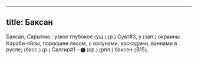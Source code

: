 
---
title: Баксан
---
Баксан, Сарытма
: узкое глубокое ⦅ущ.⦆ ⦅р.⦆ Суат#3, у ⦅зап.⦆ окраины Караби-яйлы, поросшее лесом, с валунами, каскадами, ваннами в русле; ⦅басс.⦆ ⦅р.⦆ Салгир#1 – ❶ ⦅ср.⦆ ⦅рпл.⦆ баксен ⦃В15⦄.
